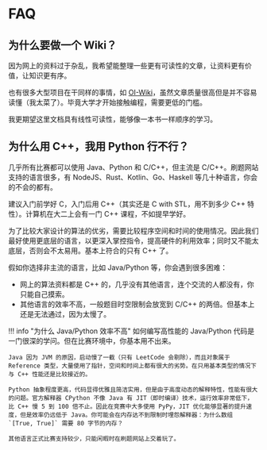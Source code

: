 # FAQ

## 为什么要做一个 Wiki？

因为网上的资料过于杂乱，我希望能整理一些更有可读性的文章，让资料更有价值，让知识更有序。

也有很多大型项目在干同样的事情，如 [OI-Wiki](https://oi-wiki.org)，虽然文章质量很高但是并不容易读懂（我太菜了）。毕竟大学才开始接触编程，需要更低的门槛。

我更期望这里文档具有线性可读性，能够像一本书一样顺序的学习。

## 为什么用 C++，我用 Python 行不行？

几乎所有比赛都可以使用 Java、Python 和 C/C++，但主流是 C/C++。刷题网站支持的语言很多，有 NodeJS、Rust、Kotlin、Go、Haskell 等几十种语言，你会的不会的都有。

建议入门前学好 C，入门后用 C++（其实还是 C with STL，用不到多少 C++ 特性）。计算机在大二上会有一门 C++ 课程，不如提早学好。

为了比较大家设计的算法的优劣，需要比较程序空间和时间的使用情况。因此我们最好使用更底层的语言，以更深入掌控指令，提高硬件的利用效率；同时又不能太底层，否则会不太易用。基本上符合的只有 C++ 了。

假如你选择非主流的语言，比如 Java/Python 等，你会遇到很多困难：

- 网上的算法资料都是 C++ 的，几乎没有其他语言，连个交流的人都没有，你只能自己摸索。
- 其他语言的效率不高，一般题目时空限制会放宽到 C/C++ 的两倍。但基本上还是无法通过，因为太慢了。

!!! info "为什么 Java/Python 效率不高"
    如何编写高性能的 Java/Python 代码是一门很深的学问。但在比赛环境中，你基本用不出来。

    Java 因为 JVM 的原因，启动慢了一截（只有 LeetCode 会剔除），而且对象属于 Reference 类型，大量使用了指针，空间和时间上都有很大的劣势。在只用基本类型的情况下与 C++ 性能还是比较接近的。

    Python 抽象程度更高，代码显得优雅且简洁实用，但是由于高度动态的解释特性，性能有很大的问题。官方解释器 CPython 不像 Java 有 JIT（即时编译）技术，运行效率非常低下，比 C++ 慢 5 到 100 倍不止。因此在竞赛中大多使用 PyPy，JIT 优化能够显著的提升速度，但是效率仍远低于 Java。你可能会在内存达不到限制时埋怨解释器：为什么数组 `[True, True]` 需要 80 字节的内存？

    其他语言正式比赛支持较少，只能闲暇时在刷题网站上交着玩了。
